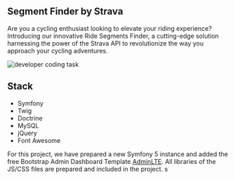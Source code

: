 
## Segment Finder by Strava

Are you a cycling enthusiast looking to elevate your riding experience? Introducing our innovative Ride Segments Finder, a cutting-edge solution harnessing the power of the Strava API to revolutionize the way you approach your cycling adventures.

![developer coding task](https://i.imgur.com/eIKMmms.png)

## Stack

 - Symfony
 - Twig
 - Doctrine
 - MySQL
 - jQuery
 - Font Awesome

For this project, we have prepared a new Symfony 5 instance and added the free Bootstrap Admin Dashboard Template [AdminLTE](https://adminlte.io/). All libraries of the JS/CSS files are prepared and included in the project.
s